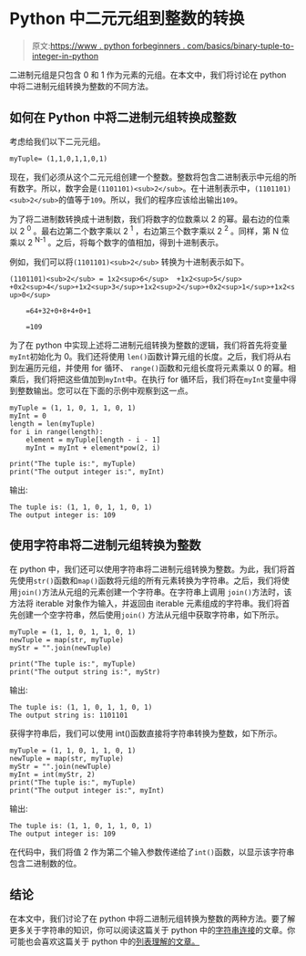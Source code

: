 # Python 中二元元组到整数的转换

> 原文:[https://www . python forbeginners . com/basics/binary-tuple-to-integer-in-python](https://www.pythonforbeginners.com/basics/binary-tuple-to-integer-in-python)

二进制元组是只包含 0 和 1 作为元素的元组。在本文中，我们将讨论在 python 中将二进制元组转换为整数的不同方法。

## 如何在 Python 中将二进制元组转换成整数

考虑给我们以下二元元组。

```
myTuple= (1,1,0,1,1,0,1)
```

现在，我们必须从这个二元元组创建一个整数。整数将包含二进制表示中元组的所有数字。所以，数字会是`(1101101)<sub>2</sub>`。在十进制表示中，`(1101101)<sub>2</sub>`的值等于`109`。所以，我们的程序应该给出输出`109`。

为了将二进制数转换成十进制数，我们将数字的位数乘以 2 的幂。最右边的位乘以 2 <sup>0</sup> 。最右边第二个数字乘以 2 <sup>1</sup> ，右边第三个数字乘以 2 <sup>2</sup> 。同样，第 N 位乘以 2 <sup>N-1</sup> 。之后，将每个数字的值相加，得到十进制表示。

例如，我们可以将`(1101101)<sub>2</sub>` 转换为十进制表示如下。

`(1101101)<sub>2</sub> = 1x2<sup>6</sup>  +1x2<sup>5</sup> +0x2<sup>4</sup>+1x2<sup>3</sup>+1x2<sup>2</sup>+0x2<sup>1</sup>+1x2<sup>0</sup>`

`    =64+32+0+8+4+0+1`

`    =109`

为了在 python 中实现上述将二进制元组转换为整数的逻辑，我们将首先将变量`myInt`初始化为 0。我们还将使用 `len()`函数计算元组的长度。之后，我们将从右到左遍历元组，并使用 for 循环、 `range()`函数和元组长度将元素乘以 0 的幂。相乘后，我们将把这些值加到`myInt`中。在执行 for 循环后，我们将在`myInt`变量中得到整数输出。您可以在下面的示例中观察到这一点。

```
myTuple = (1, 1, 0, 1, 1, 0, 1)
myInt = 0
length = len(myTuple)
for i in range(length):
    element = myTuple[length - i - 1]
    myInt = myInt + element*pow(2, i)

print("The tuple is:", myTuple)
print("The output integer is:", myInt)
```

输出:

```
The tuple is: (1, 1, 0, 1, 1, 0, 1)
The output integer is: 109
```

## 使用字符串将二进制元组转换为整数

在 python 中，我们还可以使用字符串将二进制元组转换为整数。为此，我们将首先使用`str()`函数和`map()`函数将元组的所有元素转换为字符串。之后，我们将使用`join()`方法从元组的元素创建一个字符串。在字符串上调用 `join()`方法时，该方法将 iterable 对象作为输入，并返回由 iterable 元素组成的字符串。我们将首先创建一个空字符串，然后使用`join()` 方法从元组中获取字符串，如下所示。

```
myTuple = (1, 1, 0, 1, 1, 0, 1)
newTuple = map(str, myTuple)
myStr = "".join(newTuple)

print("The tuple is:", myTuple)
print("The output string is:", myStr)
```

输出:

```
The tuple is: (1, 1, 0, 1, 1, 0, 1)
The output string is: 1101101
```

获得字符串后，我们可以使用 int()函数直接将字符串转换为整数，如下所示。

```
myTuple = (1, 1, 0, 1, 1, 0, 1)
newTuple = map(str, myTuple)
myStr = "".join(newTuple)
myInt = int(myStr, 2)
print("The tuple is:", myTuple)
print("The output integer is:", myInt)
```

输出:

```
The tuple is: (1, 1, 0, 1, 1, 0, 1)
The output integer is: 109
```

在代码中，我们将值 2 作为第二个输入参数传递给了`int()`函数，以显示该字符串包含二进制数的位。

## 结论

在本文中，我们讨论了在 python 中将二进制元组转换为整数的两种方法。要了解更多关于字符串的知识，你可以阅读这篇关于 python 中的[字符串连接](https://www.pythonforbeginners.com/concatenation/string-concatenation-and-formatting-in-python)的文章。你可能也会喜欢这篇关于 python 中的[列表理解的文章。](https://www.pythonforbeginners.com/basics/list-comprehensions-in-python)